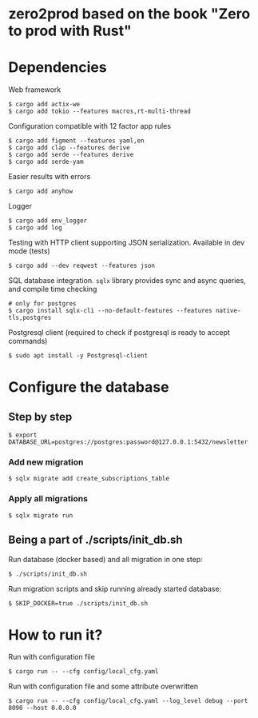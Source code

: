 zero2prod based on the book "Zero to prod with Rust"
====================================================

# Dependencies

Web framework

    $ cargo add actix-we
    $ cargo add tokio --features macros,rt-multi-thread 

Configuration compatible with 12 factor app rules

    $ cargo add figment --features yaml,en
    $ cargo add clap --features derive
    $ cargo add serde --features derive
    $ cargo add serde-yam

Easier results with errors

    $ cargo add anyhow


Logger

    $ cargo add env_logger
    $ cargo add log

Testing with HTTP client supporting JSON serialization. Available in dev mode (tests)

    $ cargo add --dev reqwest --features json

SQL database integration. `sqlx` library provides sync and async queries, and compile time checking

    # only for postgres
    $ cargo install sqlx-cli --no-default-features --features native-tls,postgres

Postgresql client (required to check if postgresql is ready to accept commands)

    $ sudo apt install -y Postgresql-client

# Configure the database

## Step by step

    $ export DATABASE_URL=postgres://postgres:password@127.0.0.1:5432/newsletter

### Add new migration

    $ sqlx migrate add create_subscriptions_table

### Apply all migrations

    $ sqlx migrate run

## Being a part of ./scripts/init_db.sh

Run database (docker based) and all migration in one step:

    $ ./scripts/init_db.sh

Run migration scripts and skip running already started database:

    $ SKIP_DOCKER=true ./scripts/init_db.sh

# How to run it?

Run with configuration file

    $ cargo run -- --cfg config/local_cfg.yaml

Run with configuration file and some attribute overwritten

    $ cargo run -- --cfg config/local_cfg.yaml --log_level debug --port 8090 --host 0.0.0.0
